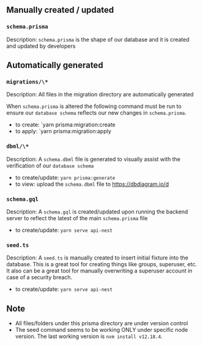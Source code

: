 ## Manually created / updated

### `schema.prisma`

Description: `schema.prisma` is the shape of our database and it is created and
updated by developers

## Automatically generated

### `migrations/\*`

Description: All files in the migration directory are automatically generated

When `schema.prisma` is altered the following command must be run to ensure
our `database schema` reflects our new changes in `schema.prisma`.

- to create: `yarn prisma:migration:create
- to apply: `yarn prisma:migration:apply

### `dbml/\*`

Description: A `schema.dbml` file is generated to visually assist with the
verification of our `database schema`

- to create/update: `yarn prisma:generate`
- to view: upload the `schema.dbml` file to https://dbdiagram.io/d

### `schema.gql`

Description: A `schema.gql` is created/updated upon running the backend server
to reflect the latest of the main `schema.prisma` file

- to create/update: `yarn serve api-nest`

### `seed.ts`

Description: A `seed.ts` is manually created to insert initial fixture into the database.
This is a great tool for creating things like groups, superuser, etc. It also can be a great
tool for manually overwriting a superuser account in case of a security breach.

- to create/update: `yarn serve api-nest`

## Note

- All files/folders under this prisma directory are under version control
- The seed command seems to be working ONLY under specific node version. The last working version is `nvm install v12.18.4`.
